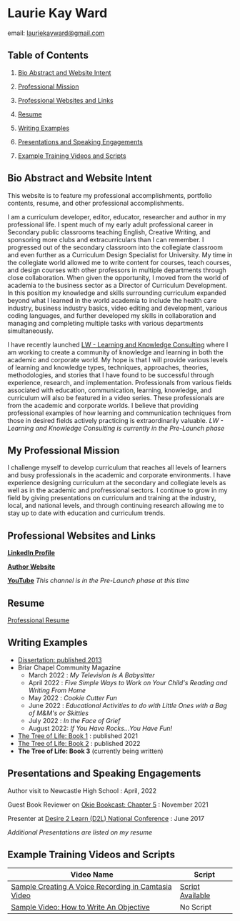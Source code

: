 # Laurie Kay Ward 

email: lauriekayward@gmail.com

## Table of Contents

1. [Bio Abstract and Website Intent](#bio-abstract-and-website-intent)

2. [Professional Mission](#my-professional-mission)

3. [Professional Websites and Links](#professional-websites-and-links)

4. [Resume](#resume)

5. [Writing Examples](#writing-examples)

6. [Presentations and Speaking Engagements](#presentations-and-speaking-engagements)

7. [Example Training Videos and Scripts](#example-training-videos-and-scripts)


## Bio Abstract and Website Intent

This website is to feature my professional accomplishments, portfolio contents, resume, and other professional accomplishments.

I am a curriculum developer, editor, educator, researcher and author in my professional life. I spent much of my early adult professional career in Secondary public classrooms teaching English, Creative Writing, and sponsoring more clubs and extracurriculars than I can remember. I progressed out of the secondary classroom into the collegiate classroom and even further as a Curriculum Design Specialist for University. My time in the collegiate world allowed me to write content for courses, teach courses, and design courses with other professors in multiple departments through close collaboration. When given the opportunity, I moved from the world of academia to the business sector as a Director of Curriculum Development. In this position my knowledge and skills surrounding curriculum expanded beyond what I learned in the world academia to include the health care industry, business industry basics, video editing and development, various coding languages, and further developed my skills in collaboration and managing and completing multiple tasks with various departments simultaneously. 

I have recently launched [LW - Learning and Knowledge Consulting](https://www.youtube.com/channel/UCyKRYDndOS6lVgMwnX4ls1g/featured) where I am working to create a community of knowledge and learning in both the academic and corporate world. My hope is that I will provide various levels of learning and knowledge types, techniques, approaches, theories, methodologies, and stories that I have found to be successful through experience, research, and implementation. Professionals from various fields associated with education, communication, learning, knowledge, and curriculum will also be featured in a video series. These professionals are from the academic and corporate worlds. I believe that providing professional examples of how learning and communication techniques from those in desired fields actively practicing is extraordinarily valuable. *LW - Learning and Knowledge Consulting is currently in the Pre-Launch phase*

## My Professional Mission

I challenge myself to develop curriculum that reaches all levels of learners and busy professionals in the academic and corporate environments. I have experience designing curriculum at the secondary and collegiate levels as well as in the academic and profressional sectors. I continue to grow in my field by giving presentations on curriculum and training at the industry, local, and national levels, and through continuing research allowing me to stay up to date with education and curriculum trends.

## Professional Websites and Links

[**LinkedIn Profile**](https://www.linkedin.com/in/laurie-ward-ph-d-m-ed-m-b-a-99b582155/)

[**Author Website**](https://store.bookbaby.com/profile/LKWard)

[**YouTube**](https://www.youtube.com/channel/UCyKRYDndOS6lVgMwnX4ls1g/featured) *This channel is in the Pre-Launch phase at this time*

## Resume

[Professional Resume](https://github.com/laurieward333/Professional_Space/blob/main/Laurie%20Kay%20Ward%20CV.docx)

## Writing Examples

- [Dissertation: published 2013](https://shareok.org/handle/11244/10476/browse?type=author&value=Ward%2C+Laurie)
- Briar Chapel Community Magazine 
  - March 2022 : *My Television Is A Babysitter* 
  - April 2022 : *Five Simple Ways to Work on Your Child's Reading and Writing From Home*
  - May 2022 : *Cookie Cutter Fun*
  - June 2022 : *Educational Activities to do with Little Ones with a Bag of M&M's or Skittles*
  - July 2022 : *In the Face of Grief*
  - August 2022: *If You Have Rocks...You Have Fun!*
-  [The Tree of Life: Book 1](https://www.amazon.com/Tree-Life-Book-L-K-Ward/dp/1667806688/ref=sr_1_1?crid=37ZBIWCKV7VZQ&keywords=lk+ward&qid=1658255724&sprefix=lk+ward%2Caps%2C86&sr=8-1) : published 2021
-  [The Tree of Life: Book 2](https://www.amazon.com/Tree-Life-Book-L-K-Ward/dp/1667823027/ref=sr_1_2?crid=17Q15JC3YJ910&keywords=lk+ward&qid=1658255800&s=books&sprefix=lk+ward%2Cstripbooks%2C61&sr=1-2) : published 2022
-  **The Tree of Life: Book 3** (currently being written)

## Presentations and Speaking Engagements

Author visit to Newcastle High School
: April, 2022

Guest Book Reviewer on [Okie Bookcast: Chapter 5](http://tun.in/pkFz7)
: November 2021

Presenter at [Desire 2 Learn (D2L) National Conference](https://www.d2l.com/blog/3-ways-keep-students-instructors-engaged-online-courses/)
: June 2017

*Additional Presentations are listed on my resume*

## Example Training Videos and Scripts

| Video Name     | Script     |
| -------------- |----------- |
| [Sample Creating A Voice Recording in Camtasia Video](https://github.com/laurieward333/laurieward333.github.io/blob/main/Sample%20Creating%20A%20Voice%20Recording%20In%20Camtasia%20Video.mp4) | [Script Available](https://github.com/laurieward333/laurieward333.github.io/blob/main/Sample%20Script%20for%20Creating%20a%20Voice%20Recording%20in%20Camtasia%20Video.pdf) |
| [Sample Video: How to Write An Objective]()  | No Script |



